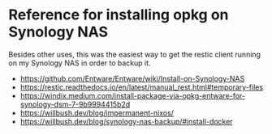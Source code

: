 # Reference for installing opkg on Synology NAS

Besides other uses, this was the easiest way to get the restic
client running on my Synology NAS in order to backup it.

* https://github.com/Entware/Entware/wiki/Install-on-Synology-NAS
* https://restic.readthedocs.io/en/latest/manual_rest.html#temporary-files
* https://windix.medium.com/install-package-via-opkg-entware-for-synology-dsm-7-9b9994415b2d
* https://willbush.dev/blog/impermanent-nixos/
* https://willbush.dev/blog/synology-nas-backup/#install-docker
